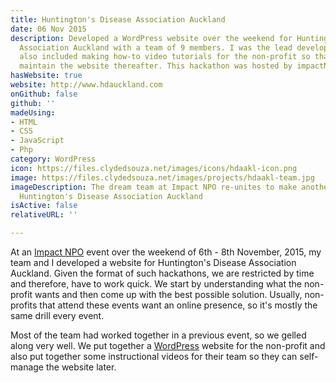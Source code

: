 ```yaml
---
title: Huntington's Disease Association Auckland
date: 06 Nov 2015
description: Developed a WordPress website over the weekend for Huntington's Disease
  Association Auckland with a team of 9 members. I was the lead developer but my responsibilities
  also included making how-to video tutorials for the non-profit so that they could
  maintain the website thereafter. This hackathon was hosted by impactNPO.
hasWebsite: true
website: http://www.hdauckland.com
onGithub: false
github: ''
madeUsing:
- HTML
- CSS
- JavaScript
- Php
category: WordPress
icon: https://files.clydedsouza.net/images/icons/hdaakl-icon.png
image: https://files.clydedsouza.net/images/projects/hdaakl-team.jpg
imageDescription: The dream team at Impact NPO re-unites to make another website for
  Huntington's Disease Association Auckland
isActive: false
relativeURL: ''

---
```

At an [Impact NPO](http://www.impactnpo.org/?ref=clydedsouza.net) event over the weekend of 6th - 8th November, 2015, my team and I developed a website for Huntington's Disease Association Auckland. Given the format of such hackathons, we are restricted by time and therefore, have to work quick. We start by understanding what the non-profit wants and then come up with the best possible solution. Usually, non-profits that attend these events want an online presence, so it's mostly the same drill every event. 

Most of the team had worked together in a previous event, so we gelled along very well. We put together a [WordPress](https://wordpress.org/) website for the non-profit and also put together some instructional videos for their team so they can self-manage the website later.